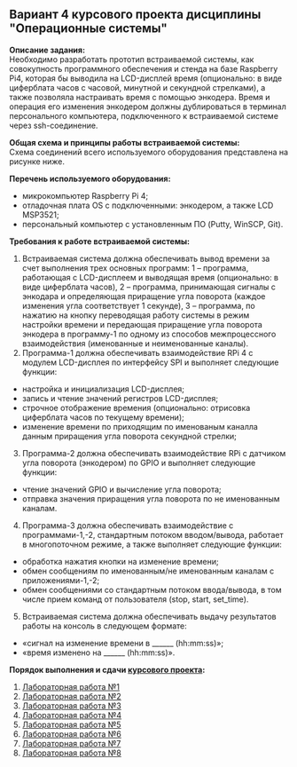 ## Вариант 4 курсового проекта дисциплины "Операционные системы"

__Описание задания:__  
Необходимо разработать прототип встраиваемой системы, как совокупность программного обеспечения и стенда на базе Raspberry Pi4, которая бы выводила на LCD-дисплей время (опционально: в виде циферблата часов с часовой, минутной и секундной стрелками), а также позволяла настраивать время с помощью энкодера. Время и операция его изменения энкодером должны дублироваться в терминал персонального компьютера, подключенного к встраиваемой системе через ssh-соединение.   

__Общая схема и принципы работы встраиваемой системы:__  
Схема соединений всего используемого оборудования представлена на рисунке ниже.


__Перечень используемого оборудования:__
* микрокомпьютер Raspberry Pi 4;
* отладочная плата OS с подключенными: энкодером, а также LCD MSP3521;
* персональный компьютер c установленным ПО (Putty, WinSCP, Git).

__Требования к работе встраиваемой системы:__  
1. Встраиваемая система должна обеспечивать вывод времени за счет выполнения трех основных программ: 1 – программа, работающая с LCD-дисплеем и выводящая время (опционально: в виде циферблата часов), 2 – программа, принимающая сигналы с энкодара и определяющая приращение угла поворота (каждое изменения угла соответствует 1 секунде), 3 – программа, по нажатию на кнопку переводящая работу системы в режим настройки времени и передающая приращение угла поворота энкодера в программу-1 по одному из способов межпроцессного взаимодействия (именованные и неименованные каналы).
2. Программа-1 должна обеспечивать взаимодействие RPi 4 с модулем LCD-дисплея по интерфейсу SPI и выполняет следующие функции:
* настройка и инициализация LCD-дисплея;
* запись и чтение значений регистров LCD-дисплея;
* строчное отображение времения (опционально: отрисовка циферблата часов по текущему времени);
* изменение времени по приходящим по именованым каналла данным приращения угла поворота секундной стрелки;
3. Программа-2 должна обеспечивать взаимодействие RPi с датчиком угла поворота (энкодером) по GPIO и выполняет следующие функции:
* чтение значений GPIO и вычисление угла поворота;
* отправка значения приращения угла поворота по не именованным каналам.
4. Программа-3 должна обеспечивать взаимодействие с программами-1,-2, стандартным потоком вводом/вывода, работает в многопоточном режиме, а также выполняет следующие функции:
* обработка нажатия кнопки на изменение времени;
* обмен сообщениям по именованным/не именованным каналам с приложениями-1,-2;
* обмен сообщениями со стандартным потоком ввода/вывода, в том числе прием команд от пользователя (stop, start, set_time).
5. Встраиваемая система должна обеспечивать выдачу результатов работы на консоль в следующем формате: 
* «сигнал на изменение времени в ______ (hh:mm:ss)»;
* «время изменено на ______ (hh:mm:ss)».


__Порядок выполнения и сдачи [курсового проекта](task_v04.md):__
1. [Лабораторная работа №1](lab_01.md)
2. [Лабораторная работа №2](lab_02.md)
3. [Лабораторная работа №3](lab_03.md)
4. [Лабораторная работа №4](lab_04.md)
5. [Лабораторная работа №5](lab_05.md)
6. [Лабораторная работа №6](lab_06.md)
7. [Лабораторная работа №7](lab_07.md)
8. [Лабораторная работа №8](lab_08.md)
